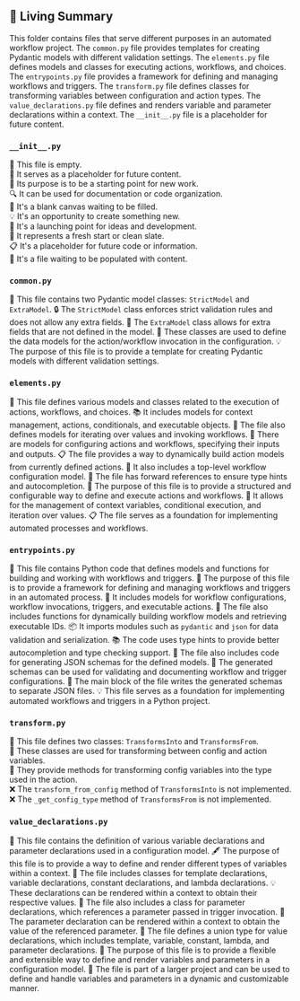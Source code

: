 

<!-- Living README Summary -->
## 🌳 Living Summary

This folder contains files that serve different purposes in an automated workflow project. The `common.py` file provides templates for creating Pydantic models with different validation settings. The `elements.py` file defines models and classes for executing actions, workflows, and choices. The `entrypoints.py` file provides a framework for defining and managing workflows and triggers. The `transform.py` file defines classes for transforming variables between configuration and action types. The `value_declarations.py` file defines and renders variable and parameter declarations within a context. The `__init__.py` file is a placeholder for future content.


### `__init__.py`

📄 This file is empty.     
📝 It serves as a placeholder for future content.     
👀 Its purpose is to be a starting point for new work.     
🔍 It can be used for documentation or code organization.     
📌 It's a blank canvas waiting to be filled.     
💡 It's an opportunity to create something new.     
🚀 It's a launching point for ideas and development.     
📝 It represents a fresh start or clean slate.     
📋 It's a placeholder for future code or information.     
📁 It's a file waiting to be populated with content.    


### `common.py`

📄 This file contains two Pydantic model classes: `StrictModel` and `ExtraModel`.
🔒 The `StrictModel` class enforces strict validation rules and does not allow any extra fields.
🔀 The `ExtraModel` class allows for extra fields that are not defined in the model.
🧩 These classes are used to define the data models for the action/workflow invocation in the configuration.
💡 The purpose of this file is to provide a template for creating Pydantic models with different validation settings.


### `elements.py`

📝 This file defines various models and classes related to the execution of actions, workflows, and choices.
📚 It includes models for context management, actions, conditionals, and executable objects.
🔄 The file also defines models for iterating over values and invoking workflows.
🔧 There are models for configuring actions and workflows, specifying their inputs and outputs.
📋 The file provides a way to dynamically build action models from currently defined actions.
🔧 It also includes a top-level workflow configuration model.
🔀 The file has forward references to ensure type hints and autocompletion.
📝 The purpose of this file is to provide a structured and configurable way to define and execute actions and workflows.
🚀 It allows for the management of context variables, conditional execution, and iteration over values.
📋 The file serves as a foundation for implementing automated processes and workflows.


### `entrypoints.py`

📝 This file contains Python code that defines models and functions for building and working with workflows and triggers.
🔄 The purpose of this file is to provide a framework for defining and managing workflows and triggers in an automated process.
🔧 It includes models for workflow configurations, workflow invocations, triggers, and executable actions.
🔀 The file also includes functions for dynamically building workflow models and retrieving executable IDs.
📦 It imports modules such as `pydantic` and `json` for data validation and serialization.
📚 The code uses type hints to provide better autocompletion and type checking support.
📄 The file also includes code for generating JSON schemas for the defined models.
📝 The generated schemas can be used for validating and documenting workflow and trigger configurations.
🔧 The main block of the file writes the generated schemas to separate JSON files.
💡 This file serves as a foundation for implementing automated workflows and triggers in a Python project.


### `transform.py`

📝 This file defines two classes: `TransformsInto` and `TransformsFrom`.  
🔀 These classes are used for transforming between config and action variables.  
🔧 They provide methods for transforming config variables into the type used in the action.  
❌ The `transform_from_config` method of `TransformsInto` is not implemented.  
❌ The `_get_config_type` method of `TransformsFrom` is not implemented.


### `value_declarations.py`

📄 This file contains the definition of various variable declarations and parameter declarations used in a configuration model.
🖋️ The purpose of this file is to provide a way to define and render different types of variables within a context.
📝 The file includes classes for template declarations, variable declarations, constant declarations, and lambda declarations.
💡 These declarations can be rendered within a context to obtain their respective values.
🔧 The file also includes a class for parameter declarations, which references a parameter passed in trigger invocation.
📝 The parameter declaration can be rendered within a context to obtain the value of the referenced parameter.
🔄 The file defines a union type for value declarations, which includes template, variable, constant, lambda, and parameter declarations.
🔧 The purpose of this file is to provide a flexible and extensible way to define and render variables and parameters in a configuration model.
📄 The file is part of a larger project and can be used to define and handle variables and parameters in a dynamic and customizable manner.

<!-- Living README Summary -->